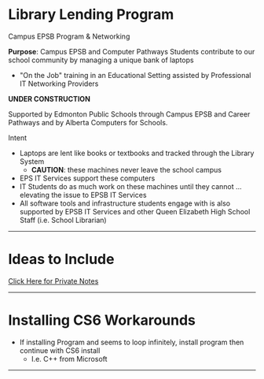 # Library Lending Program
Campus EPSB Program & Networking

**Purpose**: Campus EPSB and Computer Pathways Students contribute to our school community by managing a unique bank of laptops
- "On the Job" training in an Educational Setting assisted by Professional IT Networking Providers

**UNDER CONSTRUCTION**

Supported by Edmonton Public Schools through Campus EPSB and Career Pathways
and by Alberta Computers for Schools.

Intent
- Laptops are lent like books or textbooks and tracked through the Library System
  - **CAUTION**: these machines never leave the school campus
- EPS IT Services support these computers
- IT Students do as much work on these machines until they cannot ... elevating the issue to EPSB IT Services
- All software tools and infrastructure students engage with is also supported by EPSB IT Services and other Queen Elizabeth High School Staff (i.e. School Librarian)

---

# Ideas to Include
<a href="https://github.com/QEHS-Networking/Library-Lending-Program-Private">Click Here for Private Notes</a>

---

# Installing CS6 Workarounds
- If installing Program and seems to loop infinitely, install program then continue with CS6 install
  - I.e. C++ from  Microsoft

---
